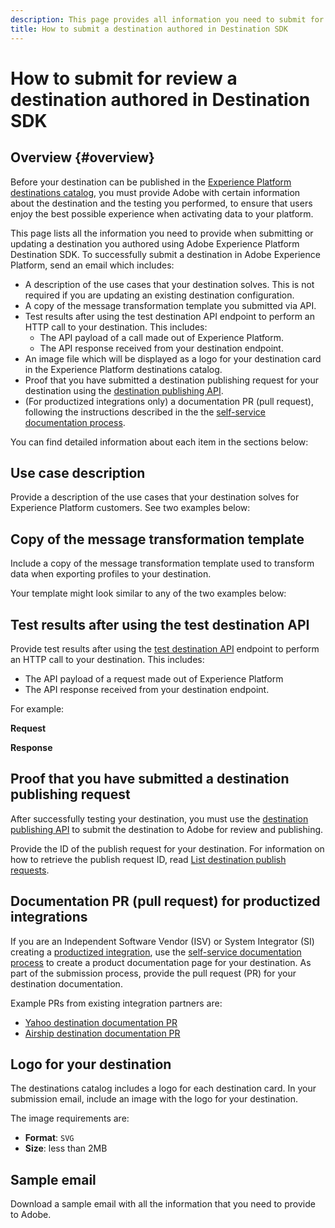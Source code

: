 ```yaml
---
description: This page provides all information you need to submit for review a destination authored using Destination SDK.
title: How to submit a destination authored in Destination SDK
---
```

# How to submit for review a destination authored in Destination SDK

## Overview {#overview}

Before your destination can be published in the [Experience Platform destinations catalog](/help/destinations/catalog/overview.md), you must provide Adobe with certain information about the destination and the testing you performed, to ensure that users enjoy the best possible experience when activating data to your platform.

This page lists all the information you need to provide when submitting or updating a destination you authored using Adobe Experience Platform Destination SDK. To successfully submit a destination in Adobe Experience Platform, send an email which includes:

* A description of the use cases that your destination solves. This is not required if you are updating an existing destination configuration.
* A copy of the message transformation template you submitted via API.
* Test results after using the test destination API endpoint to perform an HTTP call to your destination. This includes:
  * The API payload of a call made out of Experience Platform.
  * The API response received from your destination endpoint.
* An image file which will be displayed as a logo for your destination card in the Experience Platform destinations catalog.
* Proof that you have submitted a destination publishing request for your destination using the [destination publishing API](./destination-publish-api.md).
* (For productized integrations only) a documentation PR (pull request), following the instructions described in the the [self-service documentation process](./docs-framework/documentation-instructions.md).

You can find detailed information about each item in the sections below:

## Use case description

Provide a description of the use cases that your destination solves for Experience Platform customers. See two examples below:


## Copy of the message transformation template

Include a copy of the message transformation template used to transform data when exporting profiles to your destination.

Your template might look similar to any of the two examples below:

## Test results after using the test destination API

Provide test results after using the [test destination API](./test-destination.md) endpoint to perform an HTTP call to your destination. This includes:
  * The API payload of a request made out of Experience Platform
  * The API response received from your destination endpoint.

For example:

**Request**

**Response**


## Proof that you have submitted a destination publishing request

After successfully testing your destination, you must use the [destination publishing API](./destination-publish-api.md) to submit the destination to Adobe for review and publishing.

Provide the ID of the publish request for your destination. For information on how to retrieve the publish request ID, read [List destination publish requests](./destination-publish-api.md#retrieve-list).

## Documentation PR (pull request) for productized integrations

If you are an Independent Software Vendor (ISV) or System Integrator (SI) creating a [productized integration](./overview.md#productized-custom-integrations), use the [self-service documentation process](./docs-framework/documentation-instructions.md) to create a product documentation page for your destination. As part of the submission process, provide the pull request (PR) for your destination documentation.

Example PRs from existing integration partners are:
* [Yahoo destination documentation PR](https://github.com/AdobeDocs/experience-platform.en/pull/110)
* [Airship destination documentation PR](https://github.com/AdobeDocs/experience-platform.en/pull/54)

## Logo for your destination

The destinations catalog includes a logo for each destination card. In your submission email, include an image with the logo for your destination.

The image requirements are:
  * **Format**: `SVG`
  * **Size**: less than 2MB

## Sample email

Download a sample email with all the information that you need to provide to Adobe.